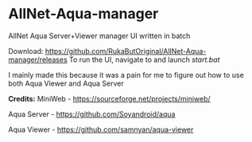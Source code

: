 # AllNet-Aqua-manager
AllNet Aqua Server+Viewer manager UI written in batch

Download: https://github.com/RukaButOriginal/AllNet-Aqua-manager/releases
To run the UI, navigate to and launch *start.bat*






I mainly made this because it was a pain for me to figure out how to use both Aqua Viewer and Aqua Server

**Credits:**
MiniWeb - https://sourceforge.net/projects/miniweb/

Aqua Server - https://github.com/Soyandroid/aqua

Aqua Viewer - https://github.com/samnyan/aqua-viewer
